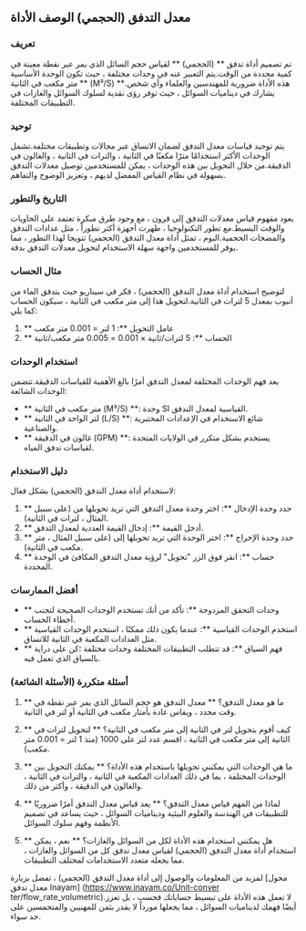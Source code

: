 ## معدل التدفق (الحجمي) الوصف الأداة

### تعريف
تم تصميم أداة تدفق ** (الحجمي) ** لقياس حجم السائل الذي يمر عبر نقطة معينة في كمية محددة من الوقت.يتم التعبير عنه في وحدات مختلفة ، حيث تكون الوحدة الأساسية ** متر مكعب في الثانية (M³/S) **.هذه الأداة ضرورية للمهندسين والعلماء وأي شخص يشارك في ديناميات السوائل ، حيث توفر رؤى نقدية لسلوك السوائل والغازات في التطبيقات المختلفة.

### توحيد
يتم توحيد قياسات معدل التدفق لضمان الاتساق عبر مجالات وتطبيقات مختلفة.تشمل الوحدات الأكثر استخدامًا مترًا مكعبًا في الثانية ، والترات في الثانية ، والغالون في الدقيقة.من خلال التحويل بين هذه الوحدات ، يمكن للمستخدمين توصيل معدلات التدفق بسهولة في نظام القياس المفضل لديهم ، وتعزيز الوضوح والتفاهم.

### التاريخ والتطور
يعود مفهوم قياس معدلات التدفق إلى قرون ، مع وجود طرق مبكرة تعتمد على الحاويات والوقت البسيط.مع تطور التكنولوجيا ، ظهرت أجهزة أكثر تطوراً ، مثل عدادات التدفق والمضخات الحجمية.اليوم ، تمثل أداة معدل التدفق (الحجمي) تتويجا لهذا التطور ، مما يوفر للمستخدمين واجهة سهلة الاستخدام لتحويل معدلات التدفق بدقة.

### مثال الحساب
لتوضيح استخدام أداة معدل التدفق (الحجمي) ، فكر في سيناريو حيث يتدفق الماء من أنبوب بمعدل 5 لترات في الثانية.لتحويل هذا إلى متر مكعب في الثانية ، سيكون الحساب كما يلي:

1. ** عامل التحويل **: 1 لتر = 0.001 متر مكعب
2. ** الحساب **: 5 لترات/ثانية × 0.001 = 0.005 متر مكعب/ثانية

### استخدام الوحدات
يعد فهم الوحدات المختلفة لمعدل التدفق أمرًا بالغ الأهمية للقياسات الدقيقة.تتضمن الوحدات الشائعة:
- ** متر مكعب في الثانية (M³/S) **: وحدة SI القياسية لمعدل التدفق.
- ** لتر الواحد في الثانية (L/S) **: شائع الاستخدام في الإعدادات المختبرية والصناعية.
- ** غالون في الدقيقة (GPM) **: يستخدم بشكل متكرر في الولايات المتحدة لقياسات تدفق المياه.

### دليل الاستخدام
لاستخدام أداة معدل التدفق (الحجمي) بشكل فعال:
1. ** حدد وحدة الإدخال **: اختر وحدة معدل التدفق التي تريد تحويلها من (على سبيل المثال ، لترات في الثانية).
2. ** أدخل القيمة **: إدخال القيمة العددية لمعدل التدفق.
3. ** حدد وحدة الإخراج **: اختر الوحدة التي تريد تحويلها إلى (على سبيل المثال ، متر مكعب في الثانية).
4. ** حساب **: انقر فوق الزر "تحويل" لرؤية معدل التدفق المكافئ في الوحدة المحددة.

### أفضل الممارسات
- ** وحدات التحقق المزدوجة **: تأكد من أنك تستخدم الوحدات الصحيحة لتجنب أخطاء الحساب.
- ** استخدم الوحدات القياسية **: عندما يكون ذلك ممكنًا ، استخدم الوحدات القياسية مثل العدادات المكعبة في الثانية للاتساق.
- ** فهم السياق **: قد تتطلب التطبيقات المختلفة وحدات مختلفة ؛كن على دراية بالسياق الذي تعمل فيه.

### أسئلة متكررة (الأسئلة الشائعة)

1. ** ما هو معدل التدفق؟ **
معدل التدفق هو حجم السائل الذي يمر عبر نقطة في وقت محدد ، ويقاس عادة بأمتار مكعب في الثانية أو لتر في الثانية.

2. ** كيف أقوم بتحويل لتر في الثانية إلى متر مكعب في الثانية؟ **
لتحويل لترات في الثانية إلى متر مكعب في الثانية ، اقسم عدد لتر على 1000 (منذ 1 لتر = 0.001 متر مكعب).

3. ** ما هي الوحدات التي يمكنني تحويلها باستخدام هذه الأداة؟ **
يمكنك التحويل بين الوحدات المختلفة ، بما في ذلك العدادات المكعبة في الثانية ، والترات في الثانية ، والغالون في الدقيقة ، وأكثر من ذلك.

4. ** لماذا من المهم قياس معدل التدفق؟ **
يعد قياس معدل التدفق أمرًا ضروريًا للتطبيقات في الهندسة والعلوم البيئية وديناميات السوائل ، حيث يساعد في تصميم الأنظمة وفهم سلوك السوائل.

5. ** هل يمكنني استخدام هذه الأداة لكل من السوائل والغازات؟ **
نعم ، يمكن استخدام أداة معدل التدفق (الحجمي) لقياس معدل تدفق كل من السوائل والغازات ، مما يجعله متعدد الاستخدامات لمختلف التطبيقات.

لمزيد من المعلومات والوصول إلى أداة معدل التدفق (الحجمي) ، تفضل بزيارة [محول معدل تدفق Inayam] (https://www.inayam.co/Unit-conver ter/flow_rate_volumetric).لا تعمل هذه الأداة على تبسيط حساباتك فحسب ، بل تعزز أيضًا فهمك لديناميات السوائل ، مما يجعلها مورداً لا يقدر بثمن للمهنيين والمتحمسين على حد سواء.
